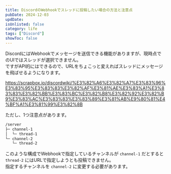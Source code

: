 ```yaml
---
title: DiscordのWebhookでスレッドに投稿したい場合の方法と注意点
pubDate: 2024-12-03
updDate:
isUnlisted: false
category: life
tags: ["Discord"]
showToc: false
---
```


DiscordにはWebhookでメッセージを送信できる機能がありますが、現時点でのUIではスレッドが選択できません。  
ですがAPI的にはできるので、URLをちょこっと変えればスレッドにメッセージを飛ばせるようになります。  

https://scrapbox.io/discordwiki/%E3%82%A6%E3%82%A7%E3%83%96%E3%83%95%E3%83%83%E3%82%AF%E3%81%AE%E3%83%A1%E3%83%83%E3%82%BB%E3%83%BC%E3%82%B8%E3%82%92%E3%82%B9%E3%83%AC%E3%83%83%E3%83%89%E3%81%AB%E9%80%81%E4%BF%A1%E3%81%99%E3%82%8B

ただし、1つ注意点があります。  

```txt
/server
├─ channel-1
│  └─ thread-1
└─ channel-2
   └─ thread-2
```

このような構成でWebhookで指定しているチャンネルが `channel-1` だとすると `thread-2` にはURLで指定しようとも投稿できません。  
指定するチャンネルを `channel-2` に変更する必要があります。  
